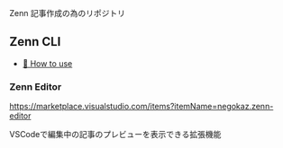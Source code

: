 Zenn 記事作成の為のリポジトリ

## Zenn CLI

* [📘 How to use](https://zenn.dev/zenn/articles/zenn-cli-guide)


### Zenn Editor

https://marketplace.visualstudio.com/items?itemName=negokaz.zenn-editor

VSCodeで編集中の記事のプレビューを表示できる拡張機能
